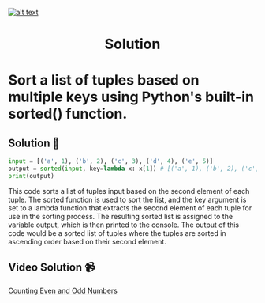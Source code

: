 <a href="https://www.core-code.io/">

![alt text](https://uploads-ssl.webflow.com/5eb2f56932c3562feab232e3/5f73550d00249e7e96c9f3de_Logo.png 'corecodeio')

</a>

<h1 align="center">Solution</h1>

# Sort a list of tuples based on multiple keys using Python's built-in sorted() function.



## Solution 🏁
    
```python
input = [('a', 1), ('b', 2), ('c', 3), ('d', 4), ('e', 5)]
output = sorted(input, key=lambda x: x[1]) # [('a', 1), ('b', 2), ('c', 3), ('d', 4), ('e', 5)]
print(output)

```

This code sorts a list of tuples input based on the second element of each tuple. The sorted function is used to sort the list, and the key argument is set to a lambda function that extracts the second element of each tuple for use in the sorting process. The resulting sorted list is assigned to the variable output, which is then printed to the console. The output of this code would be a sorted list of tuples where the tuples are sorted in ascending order based on their second element.

## Video Solution 📹

[Counting Even and Odd Numbers](https://edpuzzle.com/assignments/6386b321c511ef40e3f4fb07/watch)